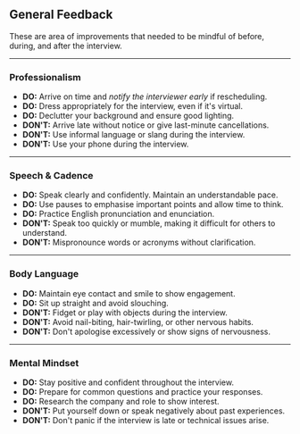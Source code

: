 ## <span class="color-yellow-500">General Feedback</span>

These are area of improvements that needed to be mindful of before, during, and after the interview.

---

### <span class="color-yellow-500">Professionalism</span>

- **DO:** Arrive on time and *notify the interviewer early* if rescheduling.
- **DO:** Dress appropriately for the interview, even if it's virtual.
- **DO:** Declutter your background and ensure good lighting.
- **DON'T:** Arrive late without notice or give last-minute cancellations.
- **DON'T:** Use informal language or slang during the interview.
- **DON'T:** Use your phone during the interview.

---

### <span class="color-yellow-500">Speech & Cadence</span>

- **DO:** Speak clearly and confidently. Maintain an understandable pace.
- **DO:** Use pauses to emphasise important points and allow time to think.
- **DO:** Practice English pronunciation and enunciation.
- **DON'T:** Speak too quickly or mumble, making it difficult for others to understand.
- **DON'T:** Mispronounce words or acronyms without clarification.

---

### <span class="color-yellow-500">Body Language</span>

- **DO:** Maintain eye contact and smile to show engagement.
- **DO:** Sit up straight and avoid slouching.
- **DON'T:** Fidget or play with objects during the interview.
- **DON'T:** Avoid nail-biting, hair-twirling, or other nervous habits.
- **DON'T:** Don't apologise excessively or show signs of nervousness.

---

### <span class="color-yellow-500">Mental Mindset</span>

- **DO:** Stay positive and confident throughout the interview.
- **DO:** Prepare for common questions and practice your responses.
- **DO:** Research the company and role to show interest.
- **DON'T:** Put yourself down or speak negatively about past experiences.
- **DON'T:** Don't panic if the interview is late or technical issues arise.